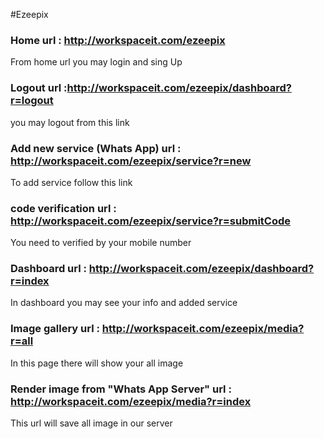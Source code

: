 #Ezeepix

### Home url : http://workspaceit.com/ezeepix
From home url you may login and sing Up

### Logout url :http://workspaceit.com/ezeepix/dashboard?r=logout
you may logout from this link

### Add new service (Whats App) url : http://workspaceit.com/ezeepix/service?r=new
To add service follow this link

### code verification url : http://workspaceit.com/ezeepix/service?r=submitCode
You need to verified by your mobile number

### Dashboard url : http://workspaceit.com/ezeepix/dashboard?r=index
In dashboard you may see your info and added service

### Image gallery url : http://workspaceit.com/ezeepix/media?r=all
In this page there will show your all image

### Render image from "Whats App Server" url : http://workspaceit.com/ezeepix/media?r=index
This url will save all image in our server